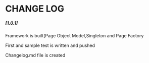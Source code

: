 <h1>CHANGE LOG</h1>
<h5>[1.0.1]</h5>
<p>Framework is built(Page Object Model,Singleton and Page Factory</p>
<p>First and sample test is written and pushed</p>
<p >Changelog.md file is created</p>
